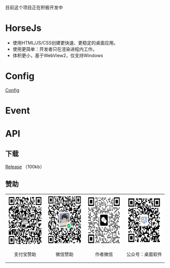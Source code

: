 目前这个项目正在积极开发中

# HorseJs

- 使用HTML/JS/CSS创建更快速、更稳定的桌面应用。
- 使用更简单：开发者只在渲染进程内工作。
- 体积更小，基于WebView2，仅支持Windows

# Config

[Config](./Doc/Config.md)

# Event
# API

## 下载

[Release](https://github.com/xland/HorseJs/releases) （100kb）

## 赞助
<table>
  <tr>
    <td align="center">
      <img src="./Doc/alipay.jpg" width="160" height="160">
      <p>支付宝赞助</p>
    </td>
    <td align="center">
      <img src="./Doc/wechat.png" width="160" height="160">
      <p>微信赞助</p>
    </td>
    <td align="center">
      <img src="./Doc/author.jpg" width="160" height="160">
      <p>作者微信</p>
    </td>
    <td align="center">
      <img src="./Doc/gongzhonghao.jpg" width="160" height="160">
      <p>公众号：桌面软件</p>
    </td>
  </tr>
</table>